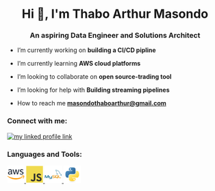 <h1 align="center">Hi 👋, I'm Thabo Arthur Masondo</h1>
<h3 align="center">An aspiring Data Engineer and Solutions Architect</h3>

-  I’m currently working on **building a CI/CD pipline**

-  I’m currently learning **AWS cloud platforms**

-  I’m looking to collaborate on **open source-trading tool**

-  I’m looking for help with **Building streaming pipelines**

-  How to reach me **masondothaboarthur@gmail.com**

<h3 align="left">Connect with me:</h3>
<p align="left">
<a href="https://www.linkedin.com/in/thaboarthur" target="_blank"> <img align="center" src="https://raw.githubusercontent.com/rahuldkjain/github-profile-readme-generator/master/src/images/icons/Social/linked-in-alt.svg" alt="my linked profile link" height="30" width="40" /></a>
</p>

<h3 align="left">Languages and Tools:</h3>
<p align="left"> <a href="https://aws.amazon.com" target="_blank" rel="noreferrer"> <img src="https://raw.githubusercontent.com/devicons/devicon/master/icons/amazonwebservices/amazonwebservices-original-wordmark.svg" alt="aws" width="40" height="40"/> </a> <a href="https://developer.mozilla.org/en-US/docs/Web/JavaScript" target="_blank" rel="noreferrer"> <img src="https://raw.githubusercontent.com/devicons/devicon/master/icons/javascript/javascript-original.svg" alt="javascript" width="40" height="40"/> </a> <a href="https://www.mysql.com/" target="_blank" rel="noreferrer"> <img src="https://raw.githubusercontent.com/devicons/devicon/master/icons/mysql/mysql-original-wordmark.svg" alt="mysql" width="40" height="40"/> </a> <a href="https://www.python.org" target="_blank" rel="noreferrer"> <img src="https://raw.githubusercontent.com/devicons/devicon/master/icons/python/python-original.svg" alt="python" width="40" height="40"/> </a> </p>
